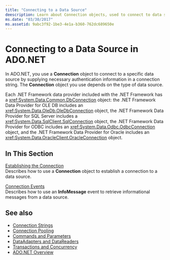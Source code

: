 ```yaml
---
title: "Connecting to a Data Source"
deescription: Learn about Connection objects, used to connect to data sources in ADO.NET. The Connection object you choose depends on the type of data source.
ms.date: "03/30/2017"
ms.assetid: 9abc3f92-1be3-4e1a-b360-762dc689650e
---
```

# Connecting to a Data Source in ADO.NET

In ADO.NET, you use a **Connection** object to connect to a specific data source by supplying necessary authentication information in a connection string. The **Connection** object you use depends on the type of data source.  
  
 Each .NET Framework data provider included with the .NET Framework has a <xref:System.Data.Common.DbConnection> object: the .NET Framework Data Provider for OLE DB includes an <xref:System.Data.OleDb.OleDbConnection> object, the .NET Framework Data Provider for SQL Server includes a <xref:System.Data.SqlClient.SqlConnection> object, the .NET Framework Data Provider for ODBC includes an <xref:System.Data.Odbc.OdbcConnection> object, and the .NET Framework Data Provider for Oracle includes an <xref:System.Data.OracleClient.OracleConnection> object.  
  
## In This Section  
 [Establishing the Connection](establishing-the-connection.md)\
 Describes how to use a **Connection** object to establish a connection to a data source.  
  
 [Connection Events](connection-events.md)\
 Describes how to use an **InfoMessage** event to retrieve informational messages from a data source.  
  
## See also

- [Connection Strings](connection-strings.md)
- [Connection Pooling](connection-pooling.md)
- [Commands and Parameters](commands-and-parameters.md)
- [DataAdapters and DataReaders](dataadapters-and-datareaders.md)
- [Transactions and Concurrency](transactions-and-concurrency.md)
- [ADO.NET Overview](ado-net-overview.md)
